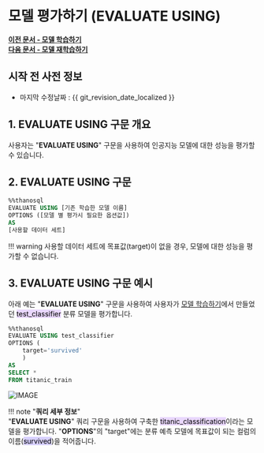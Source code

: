 # __모델 평가하기 (EVALUATE USING)__

**[이전 문서 - 모델 학습하기](/how-to_guides/modelling/BUILD_MODEL_SYNTAX/)**  
**[다음 문서 - 모델 재학습하기](/how-to_guides/modelling/FIT_MODEL_SYNTAX/)**

## 시작 전 사전 정보

- 마지막 수정날짜 : {{ git_revision_date_localized }}

## __1. EVALUATE USING 구문 개요__

사용자는 "__EVALUATE USING__" 구문을 사용하여 인공지능 모델에 대한 성능을 평가할 수 있습니다.  

## __2. EVALUATE USING 구문__ 
```sql
%%thanosql
EVALUATE USING [기존 학습한 모델 이름]
OPTIONS ([모델 별 평가시 필요한 옵션값])
AS
[사용할 데이터 세트]
```
!!! warning
    사용할 데이터 세트에 목표값(target)이 없을 경우, 모델에 대한 성능을 평가할 수 없습니다. 

## __3. EVALUATE USING 구문 예시__ 
아래 예는 "__EVALUATE USING__" 구문을 사용하여 사용자가 [모델 학습하기](/how-to_guides/modelling/BUILD_MODEL_SYNTAX/)에서 만들었던 <mark style="background-color:#E9D7FD ">test_classifier</mark> 분류 모델을 평가합니다.

```sql
%%thanosql
EVALUATE USING test_classifier 
OPTIONS (
    target='survived'
    ) 
AS 
SELECT * 
FROM titanic_train 
```

![IMAGE](/img/thanosql_ml/classification/automl/img2.png)

!!! note "__쿼리 세부 정보__"   
    "__EVALUATE USING__" 쿼리 구문을 사용하여 구축한  <mark style="background-color:#E9D7FD ">titanic_classification</mark>이라는 모델을 평가합니다. "__OPTIONS__"의 "target"에는 분류 예측 모델에 목표값이 되는 컬럼의 이름(<mark style="background-color:#D7D0FF">survived</mark>)을 적어줍니다.
    